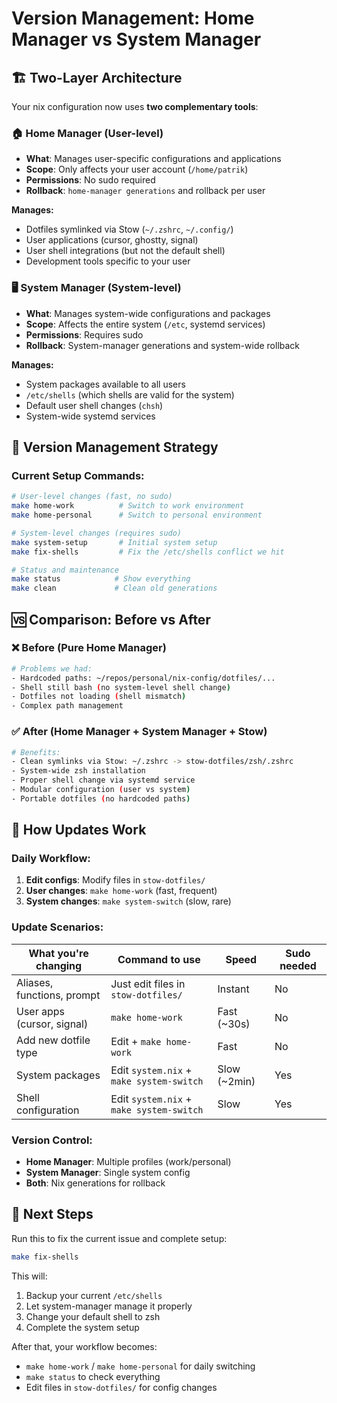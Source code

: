 # Version Management: Home Manager vs System Manager

## 🏗️ Two-Layer Architecture

Your nix configuration now uses **two complementary tools**:

### 🏠 Home Manager (User-level)
- **What**: Manages user-specific configurations and applications
- **Scope**: Only affects your user account (`/home/patrik`)
- **Permissions**: No sudo required
- **Rollback**: `home-manager generations` and rollback per user

**Manages:**
- Dotfiles symlinked via Stow (`~/.zshrc`, `~/.config/`)
- User applications (cursor, ghostty, signal)
- User shell integrations (but not the default shell)
- Development tools specific to your user

### 🖥️ System Manager (System-level)
- **What**: Manages system-wide configurations and packages
- **Scope**: Affects the entire system (`/etc`, systemd services)
- **Permissions**: Requires sudo
- **Rollback**: System-manager generations and system-wide rollback

**Manages:**
- System packages available to all users
- `/etc/shells` (which shells are valid for the system)
- Default user shell changes (`chsh`)
- System-wide systemd services

## 🔄 Version Management Strategy

### Current Setup Commands:

```bash
# User-level changes (fast, no sudo)
make home-work          # Switch to work environment
make home-personal      # Switch to personal environment

# System-level changes (requires sudo)
make system-setup       # Initial system setup
make fix-shells         # Fix the /etc/shells conflict we hit

# Status and maintenance
make status            # Show everything
make clean             # Clean old generations
```

## 🆚 Comparison: Before vs After

### ❌ Before (Pure Home Manager)
```bash
# Problems we had:
- Hardcoded paths: ~/repos/personal/nix-config/dotfiles/...
- Shell still bash (no system-level shell change)
- Dotfiles not loading (shell mismatch)
- Complex path management
```

### ✅ After (Home Manager + System Manager + Stow)
```bash
# Benefits:
- Clean symlinks via Stow: ~/.zshrc -> stow-dotfiles/zsh/.zshrc  
- System-wide zsh installation
- Proper shell change via systemd service
- Modular configuration (user vs system)
- Portable dotfiles (no hardcoded paths)
```

## 🔧 How Updates Work

### Daily Workflow:
1. **Edit configs**: Modify files in `stow-dotfiles/`
2. **User changes**: `make home-work` (fast, frequent)
3. **System changes**: `make system-switch` (slow, rare)

### Update Scenarios:

| What you're changing | Command to use | Speed | Sudo needed |
|---------------------|----------------|-------|-------------|
| Aliases, functions, prompt | Just edit files in `stow-dotfiles/` | Instant | No |
| User apps (cursor, signal) | `make home-work` | Fast (~30s) | No |
| Add new dotfile type | Edit + `make home-work` | Fast | No |
| System packages | Edit `system.nix` + `make system-switch` | Slow (~2min) | Yes |
| Shell configuration | Edit `system.nix` + `make system-switch` | Slow | Yes |

### Version Control:
- **Home Manager**: Multiple profiles (work/personal)
- **System Manager**: Single system config
- **Both**: Nix generations for rollback

## 🎯 Next Steps

Run this to fix the current issue and complete setup:
```bash
make fix-shells
```

This will:
1. Backup your current `/etc/shells`
2. Let system-manager manage it properly
3. Change your default shell to zsh
4. Complete the system setup

After that, your workflow becomes:
- `make home-work` / `make home-personal` for daily switching
- `make status` to check everything
- Edit files in `stow-dotfiles/` for config changes 